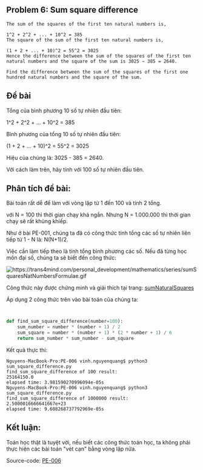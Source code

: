 
## Problem 6: Sum square difference

```
The sum of the squares of the first ten natural numbers is,

1^2 + 2^2 + ... + 10^2 = 385
The square of the sum of the first ten natural numbers is,

(1 + 2 + ... + 10)^2 = 55^2 = 3025
Hence the difference between the sum of the squares of the first ten natural numbers and the square of the sum is 3025 − 385 = 2640.

Find the difference between the sum of the squares of the first one hundred natural numbers and the square of the sum.
```


## Đề bài
Tổng của bình phương 10 số tự nhiên đầu tiên:

1^2 + 2^2 + ... + 10^2 = 385

Bình phương của tổng 10 số tự nhiên đầu tiên:

(1 + 2 + ... + 10)^2 = 55^2 = 3025

Hiệu của chúng là: 3025 - 385 = 2640.

Với cách làm trên, hãy tính với 100 số tự nhiên đầu tiên.



## Phân tích đề bài:
Bài toán rất dễ để làm với vòng lặp từ 1 đến 100 và tính 2 tổng.

với N = 100 thì thời gian chạy khá ngắn.
Nhưng N = 1.000.000 thì thời gian chạy sẽ rất khủng khiếp.

Như ở bài PE-001, chúng ta đã có công thức tính tổng các số tự nhiên liên tiếp từ 1 - N là: N(N+1)/2.

Việc cần làm tiếp theo là tính tổng bình phương các số. Nếu đã từng học môn đại số, chúng ta sẽ biết đến công thức:

![https://trans4mind.com/personal_development/mathematics/series/sumSquaresNatNumbersFormulae.gif
](https://trans4mind.com/personal_development/mathematics/series/sumSquaresNatNumbersFormulae.gif)

Công thức này được chứng minh và giải thích tại trang: [sumNaturalSquares](https://trans4mind.com/personal_development/mathematics/series/sumNaturalSquares.htm)


Áp dụng 2 công thức trên vào bài toán của chúng ta:

```Python


def find_sum_square_difference(number=100):
    sum_number = number * (number + 1) / 2
    sum_square = number * (number + 1) * (2 * number + 1) / 6
    return sum_number * sum_number - sum_square

```

Kết quả thực thi:

```
Nguyens-MacBook-Pro:PE-006 vinh.nguyenquang$ python3 sum_square_difference.py
find_sum_square_difference of 100 result:
25164150.0
elapsed time: 3.981590270996094e-05s
Nguyens-MacBook-Pro:PE-006 vinh.nguyenquang$ python3 sum_square_difference.py
find_sum_square_difference of 1000000 result:
2.5000016666641667e+23
elapsed time: 9.608268737792969e-05s

```


## Kết luận:
Toán học thật là tuyệt vời, nếu biết các công thức toán học, ta không phải thực hiện các bài toán "vét cạn" bằng vòng lặp nữa.



Source-code:
[PE-006](https://github.com/quangvinh86/python-projecteuler/tree/master/PE-006)
